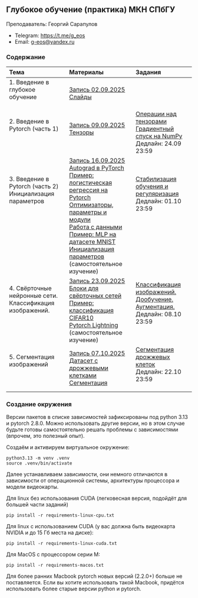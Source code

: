 ## Глубокое обучение (практика) МКН СПбГУ

Преподаватель: Георгий Сарапулов
- Telegram: https://t.me/g_eos
- Email: g-eos@yandex.ru

### Содержание

| Тема              | Материалы | Задания |
| :---------------- | :------ | :---- |
| 1. Введение в глубокое обучение <br><br> | [Запись 02.09.2025](https://disk.yandex.ru/i/C6QWtdfa5peEmQ) <br> [Слайды](slides/01_dl_intro.pdf) |  |
| 2. Введение в Pytorch (часть 1) <br><br><br> | [Запись 09.09.2025](https://disk.yandex.ru/i/dbfWNNl1oQgpfQ) <br> [Тензоры](notebooks/tensors.ipynb) <br><br>| [Операции над тензорами](assignments/tensor_ops.ipynb) <br> [Градиентный спуск на NumPy](assignments/gradient_descent.ipynb) <br> Дедлайн: 24.09 23:59|
| 3. Введение в Pytorch (часть 2) <br> Инициализация параметров<br><br><br><br><br><br><br><br> | [Запись 16.09.2025](https://disk.yandex.ru/i/cpxycbi74FO6Dg) <br> [Autograd в PyTorch](notebooks/autograd.ipynb) <br> [Пример: логистическая регрессия на Pytorch](notebooks/backprop.ipynb) <br> [Оптимизаторы, параметры и модули](notebooks/parameters_and_modules.ipynb) <br> [Работа с данными](notebooks/dataloader.ipynb) <br> [Пример: MLP на датасете MNIST](notebooks/mnist.ipynb) <br> [Инициализация параметров](notebooks/initialization.ipynb) (самостоятельное изучение)| [Стабилизация обучения и регуляризация](assignments/training_tricks.ipynb) <br> Дедлайн: 01.10 23:59 <br><br><br><br><br><br><br> |
| 4. Свёрточные нейронные сети. Классификация изображений. <br><br><br><br> | [Запись 23.09.2025](https://disk.yandex.ru/i/inAnB1LREV1SNg) <br> [Блоки для свёрточных сетей](notebooks/cnn_blocks.ipynb) <br> [Пример: классификация CIFAR10](notebooks/cifar10.ipynb) <br> [Pytorch Lightning](notebooks/lightning_etc.ipynb) (самостоятельное изучение)| [Классификация изображений. Дообучение. Аугментация.](assignments/finetuning_augmentation.ipynb) <br> Дедлайн: 08.10 23:59 <br><br><br>|
| 5. Сегментация изображений <br><br><br> | [Запись 07.10.2025](https://disk.yandex.ru/i/Ud6KwcuSdsnlcg) <br> [Датасет с дрожжевыми клетками](notebooks/yeast_cell_in_microstructures.ipynb) <br> [Сегментация](notebooks/segmentation.ipynb)<br>| [Сегментация дрожжевых клеток](assignments/cell_segmentation.ipynb)<br> Дедлайн: 22.10 23:59 <br><br>|

### Создание окружения
Версии пакетов в списке зависимостей зафиксированы под python 3.13 и pytorch 2.8.0. Можно использовать другие версии, но в этом случае будьте готовы самостоятельно решать проблемы с зависимостями (впрочем, это полезный опыт).

Создаём и активируем виртуальное окружение:
```
python3.13 -m venv .venv
source .venv/bin/activate
```

Далее устанавливаем зависимости, они немного отличаются в зависимости от операционной системы, архитектуры процессора и модели видеокарты.

Для linux без использования CUDA (легковесная версия, подойдёт для большей части заданий)
```
pip install -r requirements-linux-cpu.txt
```
Для linux с использованием CUDA (у вас должна быть видеокарта NVIDIA и до 15 Гб места на диске):
```
pip install -r requirements-linux-cuda.txt
```
Для MacOS с процессором серии M:
```
pip install -r requirements-macos.txt
```
Для более ранних Macbook pytorch новых версий (2.2.0+) больше не поставляется. Если вы хотите использовать такой Macbook, придётся использовать более старые версии python и pytorch.
